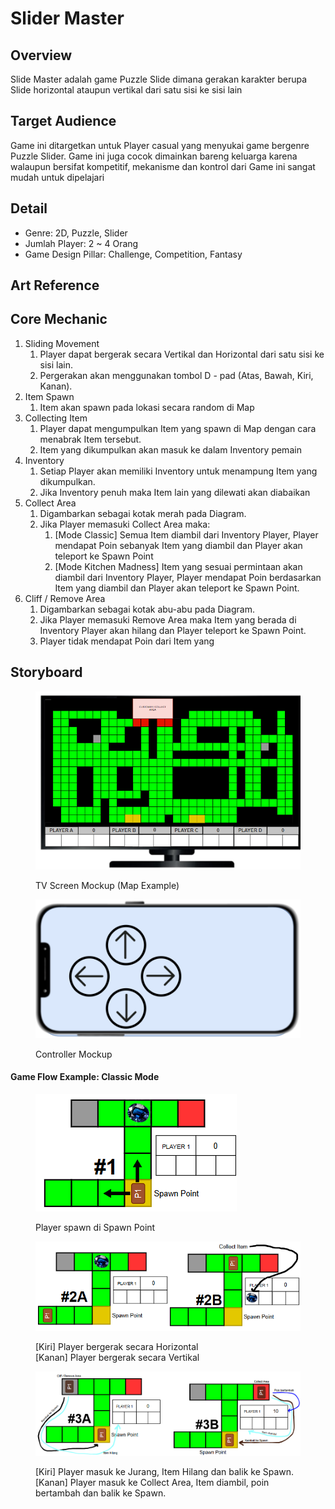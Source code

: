 # Slider Master

## Overview

Slide Master adalah game Puzzle Slide dimana gerakan karakter berupa Slide horizontal ataupun vertikal dari satu sisi ke sisi lain&#x20;

## Target Audience

Game ini ditargetkan untuk Player casual yang menyukai game bergenre Puzzle Slider. Game ini juga cocok dimainkan bareng keluarga karena walaupun bersifat kompetitif, mekanisme dan kontrol dari Game ini sangat mudah untuk dipelajari

## Detail

* Genre: 2D, Puzzle, Slider
* Jumlah Player: 2 \~ 4 Orang
* Game Design Pillar: Challenge, Competition, Fantasy

## Art Reference



## Core Mechanic

1. Sliding Movement
   1. Player dapat bergerak secara Vertikal dan Horizontal dari satu sisi ke sisi lain.
   2. Pergerakan akan menggunakan tombol D - pad (Atas, Bawah, Kiri, Kanan).
2. Item Spawn
   1. Item akan spawn pada lokasi secara random di Map
3. Collecting Item
   1. Player dapat mengumpulkan Item yang spawn di Map dengan cara menabrak Item tersebut.
   2. Item yang dikumpulkan akan masuk ke dalam Inventory pemain
4. Inventory
   1. Setiap Player akan memiliki Inventory untuk menampung Item yang dikumpulkan.
   2. Jika Inventory penuh maka Item lain yang dilewati akan diabaikan&#x20;
5. Collect Area
   1. Digambarkan sebagai kotak merah pada Diagram.
   2. Jika Player memasuki Collect Area maka:
      1. \[Mode Classic] Semua Item diambil dari Inventory Player, Player mendapat Poin sebanyak Item yang diambil dan Player akan teleport ke Spawn Point&#x20;
      2. \[Mode Kitchen Madness] Item yang sesuai permintaan akan diambil dari Inventory Player, Player mendapat Poin berdasarkan Item yang diambil dan Player akan teleport ke Spawn Point.
6. Cliff / Remove Area
   1. Digambarkan sebagai kotak abu-abu pada Diagram.
   2. Jika Player memasuki Remove Area maka Item yang berada di Inventory Player akan hilang dan Player teleport ke Spawn Point.
   3. Player tidak mendapat Poin dari Item yang&#x20;

## Storyboard

<figure><img src=".gitbook/assets/image (23).png" alt=""><figcaption><p>TV Screen Mockup (Map Example)</p></figcaption></figure>

<figure><img src=".gitbook/assets/image (24).png" alt=""><figcaption><p>Controller Mockup</p></figcaption></figure>

#### Game Flow Example: Classic Mode

<figure><img src=".gitbook/assets/image (28).png" alt=""><figcaption><p>Player spawn di Spawn Point</p></figcaption></figure>

<figure><img src=".gitbook/assets/image (29).png" alt=""><figcaption><p>[Kiri] Player bergerak secara Horizontal<br>[Kanan] Player bergerak secara Vertikal</p></figcaption></figure>

<figure><img src=".gitbook/assets/image (30).png" alt=""><figcaption><p>[Kiri] Player masuk ke Jurang, Item Hilang dan balik ke Spawn.<br>[Kanan] Player masuk ke Collect Area, Item diambil, poin bertambah dan balik ke Spawn.</p></figcaption></figure>

